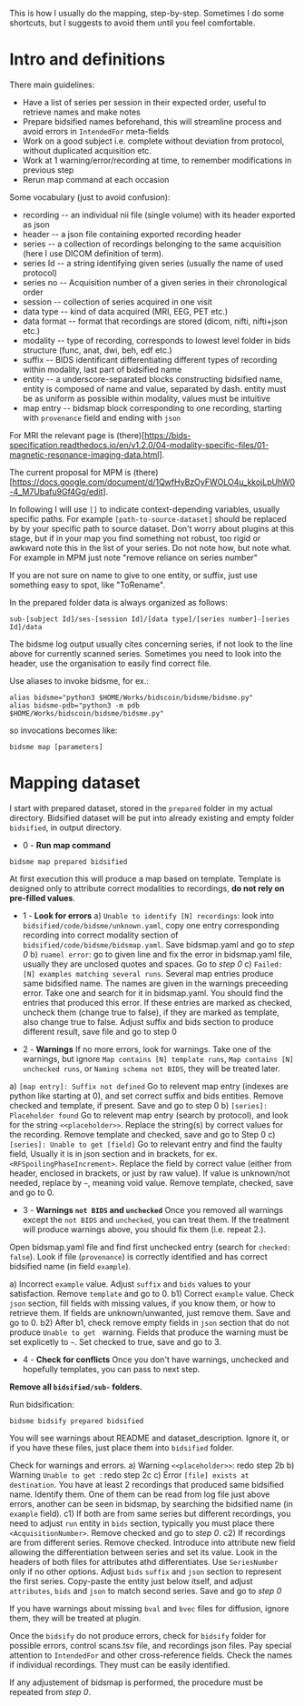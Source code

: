 This is how I usually do the mapping, step-by-step. Sometimes I do some shortcuts, but I suggests to avoid them until you feel comfortable.


# Intro and definitions

There main guidelines:

  - Have a list of series per session in their expected order, useful to retrieve names and make notes
  - Prepare bidsified names beforehand, this will streamline process and avoid errors in `IntendedFor` meta-fields
  - Work on a good subject i.e. complete without deviation from protocol, without duplicated acquisition etc.
  - Work at 1 warning/error/recording at time, to remember modifications in previous step
  - Rerun map command at each occasion

Some vocabulary (just to avoid confusion):
  - recording -- an individual nii file (single volume) with its header exported as json
  - header -- a json file containing exported recording header
  - series -- a collection of recordings belonging to the same acquisition (here I use DICOM definition of term).
  - series Id -- a string identifying given series (usually the name of used protocol)
  - series no -- Acquisition number of a given series in their chronological order
  - session -- collection of series acquired in one visit
  - data type -- kind of data acquired (MRI, EEG, PET etc.)
  - data format -- format that recordings are stored (dicom, nifti, nifti+json etc.)
  - modality -- type of recording, corresponds to lowest level folder in bids structure (func, anat, dwi, beh, edf etc.)
  - suffix -- BIDS identificant differentiating different types of recording within modality, last part of bidsified name
  - entity -- a underscore-separated blocks constructing bidsified name, entity is composed of name and value, separated by dash. entity must be as uniform as possible within modality, values must be intuitive
  - map entry -- bidsmap block corresponding to one recording, starting with `provenance` field and ending with `json`

For MRI the relevant page is (there)[https://bids-specification.readthedocs.io/en/v1.2.0/04-modality-specific-files/01-magnetic-resonance-imaging-data.html]. 

The current proposal for MPM is (there)[https://docs.google.com/document/d/1QwfHyBzOyFWOLO4u_kkojLpUhW0-4_M7Ubafu9Gf4Gg/edit].

In following I will use `[]` to indicate context-depending variables, usually specific paths.
For example `[path-to-source-dataset]` should be replaced by by your specific path to source dataset.
Don't worry about plugins at this stage, but if in your map you find something not robust, too rigid or awkward note this in the list of your series. Do not note how, but note what. For example in MPM just note "remove reliance on series number"

If you are not sure on name to give to one entity, or suffix, just use something easy to spot, like "ToRename".

In the prepared folder data is always organized as follows:
```
sub-[subject Id]/ses-[session Id]/[data type]/[series number]-[series Id]/data
```

The bidsme log output usually cites concerning series, if not look to the line above for currently scanned series. Sometimes you need to look into the header, use the organisation to easily find correct file.


Use aliases to invoke bidsme, for ex.:
```
alias bidsme="python3 $HOME/Works/bidscoin/bidsme/bidsme.py"
alias bidsme-pdb="python3 -m pdb $HOME/Works/bidscoin/bidsme/bidsme.py"
```
so invocations becomes like:
```
bidsme map [parameters]
```

# Mapping dataset

I start with prepared dataset, stored in the `prepared` folder in my actual directory.
Bidsified dataset will be put into already existing and empty folder `bidsified`, in output directory. 

 * 0 - **Run map command**
```
bidsme map prepared bidsified
```
At first execution this will produce a map based on template.
Template is designed only to attribute correct modalities to recordings, **do not rely on pre-filled values**.

 * 1 -  **Look for errors**
  a) `Unable to identify [N] recordings`: look into `bidsified/code/bidsme/unknown.yaml`, copy one entry corresponding recording into correct modality section of `bidsified/code/bidsme/bidsmap.yaml`. Save bidsmap.yaml and go to *step 0*
  b) `ruamel error`: go to given line and fix the error in bidsmap.yaml file, usually they are unclosed quotes and spaces. Go to *step 0*
  c) `Failed: [N] examples matching several runs`. Several map entries produce same bidsified name. The names are given in the warnings preceeding error. Take one and search for it in bidsmap.yaml. You should find the entries that produced this error. If these entries are marked as checked, uncheck them (change true to false), if they are marked as template, also change true to false. Adjust suffix and bids section to produce different result, save file and go to step 0

 * 2 -  **Warnings**
If no more errors, look for warnings. Take one of the warnings, but ignore `Map contains [N] template runs`, `Map contains [N] unchecked runs`, or `Naming schema not BIDS`, they will be treated later.

  a) `[map entry]: Suffix not defined`
  Go to relevent map entry (indexes are python like starting at 0), and set correct suffix and bids entities. Remove checked and template, if present. Save and go to step 0
  b) `[series]: Placeholder found`
  Go to relevent map entry (search by protocol), and look for the string `<<placeholder>>`. Replace the string(s) by correct values for the recording. Remove template and checked, save and go to Step 0
  c) `[series]: Unable to get [field]`
  Go to relevant entry and find the faulty field, Usually it is in json section and in brackets, for ex. `<RFSpoilingPhaseIncrement>`. Replace the field by correct value (either from header, enclosed in brackets, or just by raw value). If value is unknown/not needed, replace by `~`, meaning void value. Remove template, checked, save and go to 0.

 * 3 - **Warnings `not BIDS` and `unchecked`**
Once you removed all warnings except the `not BIDS` and `unchecked`, you can treat them. If the treatment will produce warnings above, you should fix them (i.e. repeat 2.).

Open bidsmap.yaml file and find first unchecked entry (search for `checked: false`). Look if file (`provenance`) is correctly identified and has correct bidsified name (in field `example`). 

  a) Incorrect `example` value. Adjust `suffix` and `bids` values to your satisfaction. Remove `template` and go to 0.
  b1) Correct `example` value. Check `json` section, fill fields with missing values, if you know them, or how to retrieve them. If fields are unknown/unwanted, just remove them. Save and go to 0.
  b2) After b1, check remove empty fields in `json` section that do not produce `Unable to get ` warning. Fields that produce the warning must be set explicetly to `~`. Set checked to true, save and go to 3.

  
 * 4 - **Check for conflicts**
Once you don't have warnings, unchecked and hopefully templates, you can pass to next step.

**Remove all `bidsified/sub-` folders.**

Run bidsification:
```
bidsme bidsify prepared bidsified
```

You will see warnings about README and dataset\_description. Ignore it, or if you have these files, just place them into `bidsified` folder.

Check for warnings and errors.
  a) Warning `<<placeholder>>`: redo step 2b
  b) Warning `Unable to get `: redo step 2c
  c) Error `[file] exists at destination`. You have at least 2 recordings that produced same bidsified name. Identify them. One of them can be read from log file just above errors, another can be seen in bidsmap, by searching the bidsified name (in `example` field).
    c1) If both are from same series but different recordings, you need to adjust `run` entity in `bids` section, typically you must place there `<AcquisitionNumber>`. Remove checked and go to *step 0*.
    c2) If recordings are from different series. Remove checked. Introduce into attribute new field allowing the differentiation between series and set its value. Look in the headers of both files for attributes athd differentiates. Use `SeriesNumber` only if no other options. Adjust `bids` `suffix` and `json` section to represent the first series. Copy-paste the entity just below itself, and adjust `attributes`, `bids` and `json` to match second series. Save and go to *step 0*


If you have warnings about missing `bval` and `bvec` files for diffusion, ignore them, they will be treated at plugin.

Once the `bidsify` do not produce errors, check for `bidsify` folder for possible errors, control scans.tsv file, and recordings json files. 
Pay special attention to `IntendedFor` and other cross-reference fields.
Check the names if individual recordings. They must can be easily identified. 

If any adjustement of bidsmap is performed, the procedure must be repeated from *step 0*.

